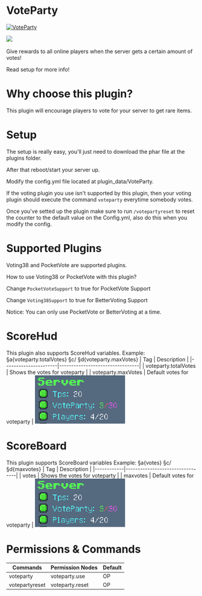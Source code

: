 # VoteParty
[![VoteParty](https://i.imgur.com/515YfKH.png)](https://github.com/ErikPDev/VoteParty/)

[![](https://poggit.pmmp.io/shield.state/VoteParty)](https://poggit.pmmp.io/p/VoteParty)

Give rewards to all online players when the server gets a certain amount of votes! 

Read setup for more info!

# Why choose this plugin?
This plugin will encourage players to vote for your server to get rare items.

# Setup
The setup is really easy, you'll just need to download the phar file at the plugins folder.

After that reboot/start your server up.

Modify the config.yml file located at plugin_data/VoteParty.

If the voting plugin you use isn't supported by this plugin, then your voting plugin should execute the command `voteparty` everytime somebody votes.

Once you've setted up the plugin make sure to run `/votepartyreset` to reset the counter to the default value on the Config.yml, also do this when you modify the config.

# Supported Plugins
Voting38 and PocketVote are supported plugins.

How to use Voting38 or PocketVote with this plugin?

Change `PocketVoteSupport` to true for PocketVote Support

Change `Voting38Support` to true for BetterVoting Support

Notice: You can only use PocketVote or BetterVoting at a time.

# ScoreHud
This plugin also supports ScoreHud variables.
Example: §a{voteparty.totalVotes} §c/ §d{voteparty.maxVotes}
| Tag                  | Description                     |
|----------------------|---------------------------------|
| voteparty.totalVotes | Shows the votes for voteparty    |
| voteparty.maxVotes   | Default votes for voteparty      |
<img src="https://raw.githubusercontent.com/ErikPDev/VoteParty/main/assets/ScoreboardExample.png">

# ScoreBoard
This plugin supports ScoreBoard variables
Example: §a{votes} §c/ §d{maxvotes}
| Tag        | Description                     |
|------------|---------------------------------|
| votes      | Shows the votes for voteparty    |
| maxvotes   | Default votes for voteparty      |
<img src="https://raw.githubusercontent.com/ErikPDev/VoteParty/main/assets/ScoreboardExample.png">

# Permissions & Commands
| Commands       | Permission Nodes | Default |
|----------------|------------------|---------|
| voteparty      | voteparty.use    | OP      |
| votepartyreset | voteparty.reset  | OP      |
